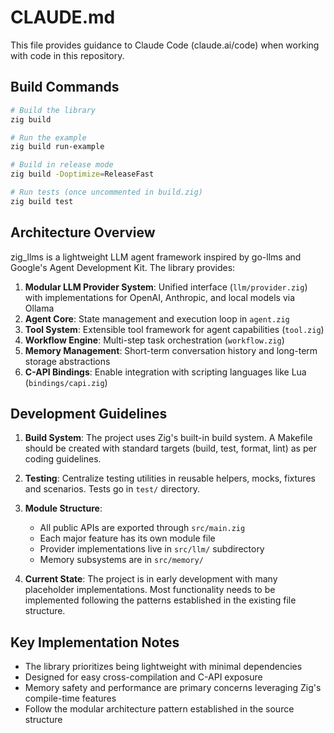 # CLAUDE.md

This file provides guidance to Claude Code (claude.ai/code) when working with code in this repository.

## Build Commands

```bash
# Build the library
zig build

# Run the example
zig build run-example

# Build in release mode
zig build -Doptimize=ReleaseFast

# Run tests (once uncommented in build.zig)
zig build test
```

## Architecture Overview

zig_llms is a lightweight LLM agent framework inspired by go-llms and Google's Agent Development Kit. The library provides:

1. **Modular LLM Provider System**: Unified interface (`llm/provider.zig`) with implementations for OpenAI, Anthropic, and local models via Ollama
2. **Agent Core**: State management and execution loop in `agent.zig`
3. **Tool System**: Extensible tool framework for agent capabilities (`tool.zig`)
4. **Workflow Engine**: Multi-step task orchestration (`workflow.zig`)
5. **Memory Management**: Short-term conversation history and long-term storage abstractions
6. **C-API Bindings**: Enable integration with scripting languages like Lua (`bindings/capi.zig`)

## Development Guidelines

1. **Build System**: The project uses Zig's built-in build system. A Makefile should be created with standard targets (build, test, format, lint) as per coding guidelines.

2. **Testing**: Centralize testing utilities in reusable helpers, mocks, fixtures and scenarios. Tests go in `test/` directory.

3. **Module Structure**: 
   - All public APIs are exported through `src/main.zig`
   - Each major feature has its own module file
   - Provider implementations live in `src/llm/` subdirectory
   - Memory subsystems are in `src/memory/`

4. **Current State**: The project is in early development with many placeholder implementations. Most functionality needs to be implemented following the patterns established in the existing file structure.

## Key Implementation Notes

- The library prioritizes being lightweight with minimal dependencies
- Designed for easy cross-compilation and C-API exposure
- Memory safety and performance are primary concerns leveraging Zig's compile-time features
- Follow the modular architecture pattern established in the source structure